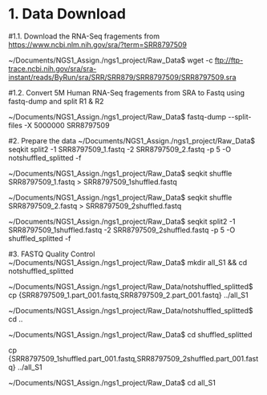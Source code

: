 # 1. Data Download
#1.1. Download the RNA-Seq fragements from https://www.ncbi.nlm.nih.gov/sra/?term=SRR8797509

~/Documents/NGS1_Assign./ngs1_project/Raw_Data$ wget -c ftp://ftp-trace.ncbi.nih.gov/sra/sra-instant/reads/ByRun/sra/SRR/SRR879/SRR8797509/SRR8797509.sra

#1.2. Convert 5M Human RNA-Seq fragements from SRA to Fastq using fastq-dump and split R1 & R2

~/Documents/NGS1_Assign./ngs1_project/Raw_Data$ fastq-dump --split-files -X 5000000 SRR8797509

#2. Prepare the data
~/Documents/NGS1_Assign./ngs1_project/Raw_Data$ seqkit split2 -1 SRR8797509_1.fastq -2 SRR8797509_2.fastq -p 5 -O notshuffled_splitted -f

~/Documents/NGS1_Assign./ngs1_project/Raw_Data$ seqkit shuffle SRR8797509_1.fastq > SRR8797509_1shuffled.fastq

~/Documents/NGS1_Assign./ngs1_project/Raw_Data$ seqkit shuffle SRR8797509_2.fastq > SRR8797509_2shuffled.fastq

~/Documents/NGS1_Assign./ngs1_project/Raw_Data$ seqkit split2 -1 SRR8797509_1shuffled.fastq -2 SRR8797509_2shuffled.fastq -p 5 -O shuffled_splitted -f 

#3. FASTQ Quality Control
~/Documents/NGS1_Assign./ngs1_project/Raw_Data$ mkdir all_S1 && cd notshuffled_splitted

~/Documents/NGS1_Assign./ngs1_project/Raw_Data/notshuffled_splitted$ cp {SRR8797509_1.part_001.fastq,SRR8797509_2.part_001.fastq} ../all_S1

~/Documents/NGS1_Assign./ngs1_project/Raw_Data/notshuffled_splitted$ cd ..

~/Documents/NGS1_Assign./ngs1_project/Raw_Data$ cd shuffled_splitted

 cp {SRR8797509_1shuffled.part_001.fastq,SRR8797509_2shuffled.part_001.fastq} ../all_S1

~/Documents/NGS1_Assign./ngs1_project/Raw_Data$ cd all_S1
